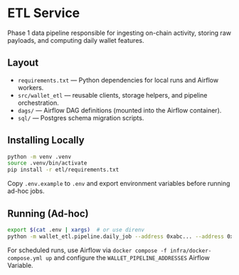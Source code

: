 # ETL Service

Phase 1 data pipeline responsible for ingesting on-chain activity, storing raw payloads, and computing daily wallet features.

## Layout

- `requirements.txt` — Python dependencies for local runs and Airflow workers.
- `src/wallet_etl` — reusable clients, storage helpers, and pipeline orchestration.
- `dags/` — Airflow DAG definitions (mounted into the Airflow container).
- `sql/` — Postgres schema migration scripts.

## Installing Locally

```bash
python -m venv .venv
source .venv/bin/activate
pip install -r etl/requirements.txt
```

Copy `.env.example` to `.env` and export environment variables before running ad-hoc jobs.

## Running (Ad-hoc)

```bash
export $(cat .env | xargs)  # or use direnv
python -m wallet_etl.pipeline.daily_job --address 0xabc... --address 0xdef...
```

For scheduled runs, use Airflow via `docker compose -f infra/docker-compose.yml up` and configure the `WALLET_PIPELINE_ADDRESSES` Airflow Variable.
